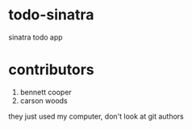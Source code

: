 # todo-sinatra
sinatra todo app

# contributors

1. bennett cooper
2. carson woods

they just used my computer, don't look at git authors
